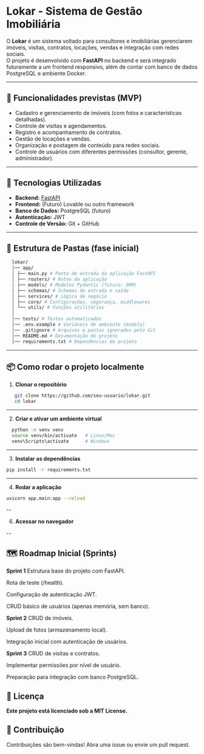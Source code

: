 # Lokar - Sistema de Gestão Imobiliária

O **Lokar** é um sistema voltado para consultores e imobiliárias gerenciarem imóveis, visitas, contratos, locações, vendas e integração com redes sociais.  
O projeto é desenvolvido com **FastAPI** no backend e será integrado futuramente a um frontend responsivo, além de contar com banco de dados PostgreSQL e ambiente Docker.

---

## 📌 Funcionalidades previstas (MVP)
- Cadastro e gerenciamento de imóveis (com fotos e características detalhadas).
- Controle de visitas e agendamentos.
- Registro e acompanhamento de contratos.
- Gestão de locações e vendas.
- Organização e postagem de conteúdo para redes sociais.
- Controle de usuários com diferentes permissões (consultor, gerente, administrador).

---

## 🚀 Tecnologias Utilizadas
- **Backend:** [FastAPI](https://fastapi.tiangolo.com/)
- **Frontend:** (Futuro) Lovable ou outro framework
- **Banco de Dados:** PostgreSQL (futuro)
- **Autenticação:** JWT
- **Controle de Versão:** Git + GitHub

---

## 📂 Estrutura de Pastas (fase inicial)

```bash
  lokar/
  │── app/
  │ ├── main.py # Ponto de entrada da aplicação FastAPI
  │ ├── routers/ # Rotas da aplicação
  │ ├── models/ # Modelos Pydantic (futuro: ORM)
  │ ├── schemas/ # Schemas de entrada e saída
  │ ├── services/ # Lógica de negócio
  │ ├── core/ # Configurações, segurança, middlewares
  │ └── utils/ # Funções utilitárias
  │
  │── tests/ # Testes automatizados
  │── .env.example # Variáveis de ambiente (modelo)
  │── .gitignore # Arquivos e pastas ignorados pelo Git
  │── README.md # Documentação do projeto
  │── requirements.txt # Dependências do projeto
```

---

## 📦 Como rodar o projeto localmente

1. **Clonar o repositório**
```bash
   git clone https://github.com/seu-usuario/lokar.git
   cd lokar
```

---

2. **Criar e ativar um ambiente virtual**

```bash
  python -m venv venv
  source venv/bin/activate   # Linux/Mac
  venv\Scripts\activate      # Windows
```

---

3. **Instalar as dependências**

```bash
pip install -r requirements.txt
```

---

4. **Rodar a aplicação**

```bash
uvicorn app.main:app --reload
```

--

6. **Acessar no navegador**


--

## 🗺 Roadmap Inicial (Sprints)

**Sprint 1**
  Estrutura base do projeto com FastAPI.
  
  Rota de teste (/health).
  
  Configuração de autenticação JWT.
  
  CRUD básico de usuários (apenas memória, sem banco).
  
**Sprint 2**
  CRUD de imóveis.
  
  Upload de fotos (armazenamento local).
  
  Integração inicial com autenticação de usuários.

**Sprint 3**
  CRUD de visitas e contratos.
  
  Implementar permissões por nível de usuário.
  
  Preparação para integração com banco PostgreSQL.

## 📜 Licença
**Este projeto está licenciado sob a MIT License.**

## 🤝 Contribuição
Contribuições são bem-vindas!
Abra uma issue ou envie um pull request.

